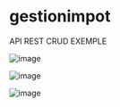 # gestionimpot

API REST CRUD EXEMPLE

![image](https://github.com/KhadijaLame/gestionimpot/assets/95372089/0298b090-88ef-4de5-aa38-ca7a728b304d)

![image](https://github.com/KhadijaLame/gestionimpot/assets/95372089/78b77b5e-d247-4580-ab57-f0d1e5b87943)

![image](https://github.com/KhadijaLame/gestionimpot/assets/95372089/e493d4fe-9f33-4e86-8189-e27752ff7b6e)




